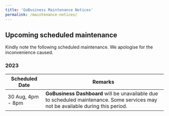 ```yaml
---
title: 'GoBusiness Maintenance Notices'
permalink: /maintenance-notices/
---
```


## Upcoming scheduled maintenance

Kindly note the following scheduled maintenance. We apologise for the inconvenience caused.

### 2023 

| **Scheduled Date** | **Remarks** | 
| ------  |------------------| 
| 30 Aug, 4pm - 8pm | **GoBusiness Dashboard** will be unavailable due to scheduled maintenance. Some services may not be available during this period. | 

<script src="/jquery/jquery.min.js"></script>
<script src="/jquery/resize-tables.js"></script>

